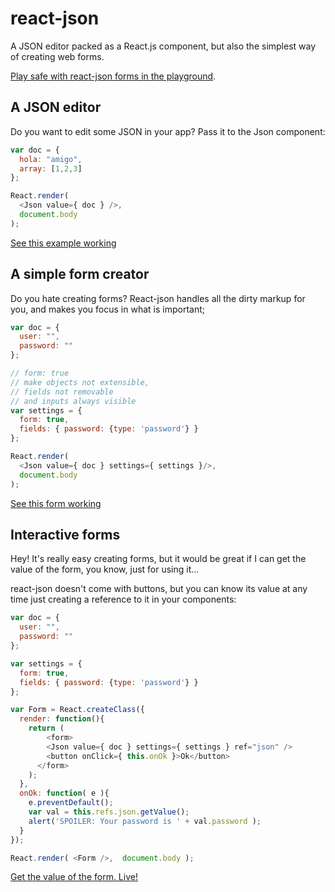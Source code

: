 # react-json
A JSON editor packed as a React.js component, but also the simplest way of creating web forms.

[Play safe with react-json forms in the playground](http://codepen.io/arqex/pen/rVWYgo?editors=001).

## A JSON editor
Do you want to edit some JSON in your app? Pass it to the Json component:
```js
var doc = {
  hola: "amigo",
  array: [1,2,3]
};

React.render(
  <Json value={ doc } />,
  document.body
);
```
[See this example working](http://codepen.io/arqex/pen/rVWYgo?editors=001)

## A simple form creator
Do you hate creating forms? React-json handles all the dirty markup for you, and makes you focus in what is important;
```js
var doc = {
  user: "",
  password: ""
};

// form: true
// make objects not extensible,
// fields not removable
// and inputs always visible
var settings = {
  form: true,
  fields: { password: {type: 'password'} }
};

React.render(
  <Json value={ doc } settings={ settings }/>, 
  document.body
);
```
[See this form working](http://codepen.io/arqex/pen/xGRpOx?editors=011)

## Interactive forms
Hey! It's really easy creating forms, but it would be great if I can get the value of the form, you know, just for using it...

react-json doesn't come with buttons, but you can know its value at any time just creating a reference to it in your components:
```js
var doc = {
  user: "",
  password: ""
};

var settings = {
  form: true,
  fields: { password: {type: 'password'} }
};

var Form = React.createClass({
  render: function(){
    return (
        <form>
        <Json value={ doc } settings={ settings } ref="json" />
        <button onClick={ this.onOk }>Ok</button>
      </form>
    );
  },
  onOk: function( e ){
    e.preventDefault();
    var val = this.refs.json.getValue();
    alert('SPOILER: Your password is ' + val.password );
  } 
});

React.render( <Form />,  document.body );
```
[Get the value of the form. Live!](http://codepen.io/arqex/pen/bdBYrB?editors=011)
